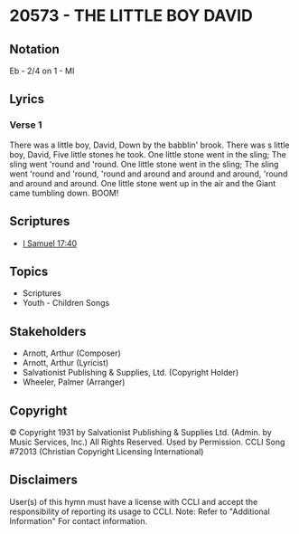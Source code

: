 # 20573 - THE LITTLE BOY DAVID

## Notation

Eb - 2/4 on 1 - MI

## Lyrics

### Verse 1

There was a little boy, David, Down by the babblin' brook. There was s little boy, David, Five little stones he took. One little stone went in the sling; The sling went 'round and 'round. One little stone went in the sling; The sling went 'round and 'round, 'round and around and around and around, 'round and around and around. One little stone went up in the air and the Giant came tumbling down. BOOM!


## Scriptures

- [I Samuel 17:40](https://www.biblegateway.com/passage/?search=I%20Samuel%2017%3A40)

## Topics

- Scriptures
- Youth - Children Songs

## Stakeholders

- Arnott, Arthur (Composer)
- Arnott, Arthur (Lyricist)
- Salvationist Publishing & Supplies, Ltd. (Copyright Holder)
- Wheeler, Palmer (Arranger)

## Copyright

© Copyright 1931 by Salvationist Publishing & Supplies Ltd. (Admin. by Music Services, Inc.) All Rights Reserved. Used by Permission. CCLI Song #72013
(Christian Copyright Licensing International)

## Disclaimers

User(s) of this hymn must have a license with CCLI and accept the responsibility of reporting its usage to CCLI.
Note: Refer to "Additional Information" For contact information.

